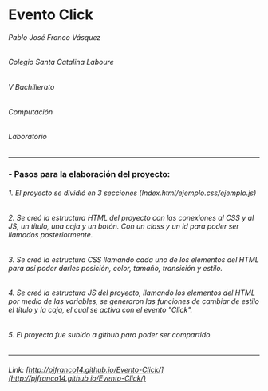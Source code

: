 # Evento Click
###### Pablo José Franco Vásquez
###### Colegio Santa Catalina Laboure
###### V Bachillerato
###### Computación
###### Laboratorio 

------------

### - Pasos para la elaboración del proyecto:
###### 1. El proyecto se dividió en 3 secciones  (Index.html/ejemplo.css/ejemplo.js)
###### 2. Se creó la estructura HTML del proyecto con las conexiones al CSS y al JS, un título, una caja y un botón. Con un class y un id para poder ser llamados posteriormente.
###### 3. Se creó la estructura CSS llamando cada uno de los elementos del HTML para así poder darles posición, color, tamaño, transición y estilo. 
###### 4.  Se creó la estructura JS del proyecto, llamando los elementos del HTML por medio de las variables, se generaron las funciones de cambiar de estilo el titulo y la caja, el cual se activa con el evento "Click".
###### 5. El proyecto fue subido a github para poder ser compartido.

------------

###### Link: [http://pjfranco14.github.io/Evento-Click/](http://pjfranco14.github.io/Evento-Click/)
